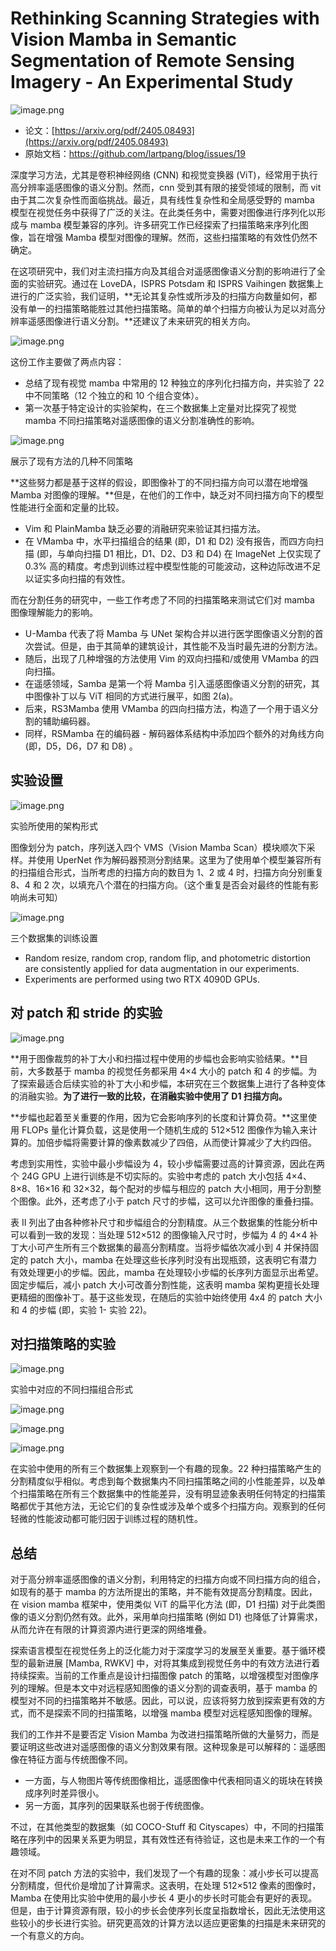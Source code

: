 # Rethinking Scanning Strategies with Vision Mamba in Semantic Segmentation of Remote Sensing Imagery - An Experimental Study

![image.png](https://cdn.nlark.com/yuque/0/2024/png/192314/1715940900574-31a0605b-a575-435a-b812-95c9a914d28f.png#averageHue=%23e2e2e1&clientId=u366ffa07-da0f-4&from=paste&height=255&id=u2f6d91e6&originHeight=319&originWidth=1207&originalType=binary&ratio=1.25&rotation=0&showTitle=false&size=106541&status=done&style=none&taskId=uec6996b9-51be-4818-b72c-9c843e4f91b&title=&width=965.6)

* 论文：[https://arxiv.org/pdf/2405.08493](https://arxiv.org/pdf/2405.08493)
* 原始文档：<https://github.com/lartpang/blog/issues/19>

深度学习方法，尤其是卷积神经网络 (CNN) 和视觉变换器 (ViT)，经常用于执行高分辨率遥感图像的语义分割。然而，cnn 受到其有限的接受领域的限制，而 vit 由于其二次复杂性而面临挑战。最近，具有线性复杂性和全局感受野的 mamba 模型在视觉任务中获得了广泛的关注。在此类任务中，需要对图像进行序列化以形成与 mamba 模型兼容的序列。许多研究工作已经探索了扫描策略来序列化图像，旨在增强 Mamba 模型对图像的理解。然而，这些扫描策略的有效性仍然不确定。

在这项研究中，我们对主流扫描方向及其组合对遥感图像语义分割的影响进行了全面的实验研究。通过在 LoveDA，ISPRS Potsdam 和 ISPRS Vaihingen 数据集上进行的广泛实验，我们证明，**无论其复杂性或所涉及的扫描方向数量如何，都没有单一的扫描策略能胜过其他扫描策略。简单的单个扫描方向被认为足以对高分辨率遥感图像进行语义分割。**还建议了未来研究的相关方向。

![image.png](https://cdn.nlark.com/yuque/0/2024/png/192314/1715941629150-8eaa3d1c-3cba-4c1c-8859-8db0d6d70ab5.png#averageHue=%23aeaea2&clientId=uf978a707-8366-4&from=paste&height=543&id=Z52RW&originHeight=679&originWidth=780&originalType=binary&ratio=1.25&rotation=0&showTitle=false&size=756594&status=done&style=none&taskId=u5b50fc8b-4c05-436c-b839-a43ec2e0135&title=&width=624)

这份工作主要做了两点内容：

* 总结了现有视觉 mamba 中常用的 12 种独立的序列化扫描方向，并实验了 22 中不同策略（12 个独立的和 10 个组合变体）。
* 第一次基于特定设计的实验架构，在三个数据集上定量对比探究了视觉 mamba 不同扫描策略对遥感图像的语义分割准确性的影响。

![image.png](https://cdn.nlark.com/yuque/0/2024/png/192314/1715941784993-b8281602-4f51-491d-8c18-7c3a37ca68de.png#averageHue=%23f9f9f8&clientId=uf978a707-8366-4&from=paste&height=764&id=u9592ffaa&originHeight=955&originWidth=1285&originalType=binary&ratio=1.25&rotation=0&showTitle=false&size=335531&status=done&style=none&taskId=ueccd0ac2-864f-4d48-9f97-b37373ff52a&title=&width=1028)

展示了现有方法的几种不同策略

**这些努力都是基于这样的假设，即图像补丁的不同扫描方向可以潜在地增强 Mamba 对图像的理解。**但是，在他们的工作中，缺乏对不同扫描方向下的模型性能进行全面和定量的比较。

* Vim 和 PlainMamba 缺乏必要的消融研究来验证其扫描方法。
* 在 VMamba 中，水平扫描组合的结果 (即，D1 和 D2) 没有报告，而四方向扫描 (即，与单向扫描 D1 相比，D1、D2、D3 和 D4) 在 ImageNet 上仅实现了 0.3% 高的精度。考虑到训练过程中模型性能的可能波动，这种边际改进不足以证实多向扫描的有效性。

而在分割任务的研究中，一些工作考虑了不同的扫描策略来测试它们对 mamba 图像理解能力的影响。

* U-Mamba 代表了将 Mamba 与 UNet 架构合并以进行医学图像语义分割的首次尝试。但是，由于其简单的建筑设计，其性能不及当时最先进的分割方法。
* 随后，出现了几种增强的方法使用 Vim 的双向扫描和/或使用 VMamba 的四向扫描。
* 在遥感领域，Samba 是第一个将 Mamba 引入遥感图像语义分割的研究，其中图像补丁以与 ViT 相同的方式进行展平，如图 2(a)。
* 后来，RS3Mamba 使用 VMamba 的四向扫描方法，构造了一个用于语义分割的辅助编码器。
* 同样，RSMamba 在的编码器 - 解码器体系结构中添加四个额外的对角线方向 (即，D5，D6，D7 和 D8) 。

## 实验设置

![image.png](https://cdn.nlark.com/yuque/0/2024/png/192314/1715941557406-7054055b-0bd7-411f-8388-c80bdc6506db.png#averageHue=%23f3ecd1&clientId=uf978a707-8366-4&from=paste&height=500&id=dDFBJ&originHeight=625&originWidth=805&originalType=binary&ratio=1.25&rotation=0&showTitle=false&size=156361&status=done&style=none&taskId=ufe785803-f442-4729-97a2-91977bff0a2&title=&width=644)

实验所使用的架构形式

图像划分为 patch，序列送入四个 VMS（Vision Mamba Scan）模块顺次下采样。并使用 UperNet 作为解码器预测分割结果。这里为了使用单个模型兼容所有的扫描组合形式，当所考虑的扫描方向的数目为 1、2 或 4 时，扫描方向分别重复 8、4 和 2 次，以填充八个潜在的扫描方向。（这个重复是否会对最终的性能有影响尚未可知）

![image.png](https://cdn.nlark.com/yuque/0/2024/png/192314/1715942682479-fab9935b-7221-4843-9706-20af588cf4d8.png#averageHue=%23f9f8f7&clientId=uf978a707-8366-4&from=paste&height=391&id=u169ebbbe&originHeight=489&originWidth=1119&originalType=binary&ratio=1.25&rotation=0&showTitle=false&size=88686&status=done&style=none&taskId=u4413d1ab-ca0f-406c-add1-fcbad8e3f67&title=&width=895.2)

三个数据集的训练设置

* Random resize, random crop, random flip, and photometric distortion are consistently applied for data augmentation in our experiments.
* Experiments are performed using two RTX 4090D GPUs.

## 对 patch 和 stride 的实验

![image.png](https://cdn.nlark.com/yuque/0/2024/png/192314/1715942738707-8e63c622-be07-402f-859e-0693664531c2.png#averageHue=%23f7f5f4&clientId=uf978a707-8366-4&from=paste&height=360&id=u9b4a23f6&originHeight=450&originWidth=1282&originalType=binary&ratio=1.25&rotation=0&showTitle=false&size=127683&status=done&style=none&taskId=u5a61e942-973e-490e-a920-b5e216e5da7&title=&width=1025.6)

**用于图像裁剪的补丁大小和扫描过程中使用的步幅也会影响实验结果。**目前，大多数基于 mamba 的视觉任务都采用 4×4 大小的 patch 和 4 的步幅。为了探索最适合后续实验的补丁大小和步幅，本研究在三个数据集上进行了各种变体的消融实验。**为了进行一致的比较，在消融实验中使用了 D1 扫描方向。**

**步幅也起着至关重要的作用，因为它会影响序列的长度和计算负荷。**这里使用 FLOPs 量化计算负载，这是使用一个随机生成的 512×512 图像作为输入来计算的。加倍步幅将需要计算的像素数减少了四倍，从而使计算减少了大约四倍。

考虑到实用性，实验中最小步幅设为 4，较小步幅需要过高的计算资源，因此在两个 24G GPU 上进行训练是不切实际的。实验中考虑的 patch 大小包括 4×4、8×8、16×16 和 32×32，每个配对的步幅与相应的 patch 大小相同，用于分割整个图像。此外，还考虑了小于 patch 尺寸的步幅，这可以允许图像的重叠扫描。

表 II 列出了由各种修补尺寸和步幅组合的分割精度。从三个数据集的性能分析中可以看到一致的发现：当处理 512×512 的图像输入尺寸时，步幅为 4 的 4×4 补丁大小可产生所有三个数据集的最高分割精度。当将步幅依次减小到 4 并保持固定的 patch 大小，mamba 在处理这些长序列时没有出现瓶颈，这表明它有潜力有效处理更小的步幅。因此，mamba 在处理较小步幅的长序列方面显示出希望。固定步幅后，减小 patch 大小可改善分割性能，这表明 mamba 架构更擅长处理更精细的图像补丁。基于这些发现，在随后的实验中始终使用 4x4 的 patch 大小和 4 的步幅 (即，实验 1- 实验 22)。

## 对扫描策略的实验

![image.png](https://cdn.nlark.com/yuque/0/2024/png/192314/1715942760785-86492410-d4de-4b7c-8d0e-a512ecf72d32.png#averageHue=%23e5e5e5&clientId=uf978a707-8366-4&from=paste&height=323&id=uf11cadd5&originHeight=404&originWidth=1250&originalType=binary&ratio=1.25&rotation=0&showTitle=false&size=197766&status=done&style=none&taskId=u1d586af3-8bad-46a6-8b3a-ce9bfff1c16&title=&width=1000)

实验中对应的不同扫描组合形式

![image.png](https://cdn.nlark.com/yuque/0/2024/png/192314/1715943140091-57d30060-2f88-47fb-bee5-3f32b5e43940.png#averageHue=%23f8f7f5&clientId=uf978a707-8366-4&from=paste&height=441&id=ue056f864&originHeight=551&originWidth=712&originalType=binary&ratio=1.25&rotation=0&showTitle=false&size=124591&status=done&style=none&taskId=u9056e286-7d60-4de8-a336-c999cb48863&title=&width=569.6)

![image.png](https://cdn.nlark.com/yuque/0/2024/png/192314/1715943150640-6a7201b5-b365-4d58-bc82-24b96c8e041a.png#averageHue=%23f9f7f5&clientId=uf978a707-8366-4&from=paste&height=439&id=uc9f513de&originHeight=549&originWidth=719&originalType=binary&ratio=1.25&rotation=0&showTitle=false&size=122004&status=done&style=none&taskId=u347dae16-e415-4986-b8a8-460620e03cc&title=&width=575.2)

![image.png](https://cdn.nlark.com/yuque/0/2024/png/192314/1715943160061-05f97164-5ace-4f2c-874a-af9e3293851a.png#averageHue=%23f8f6f4&clientId=uf978a707-8366-4&from=paste&height=440&id=uafe64cea&originHeight=550&originWidth=755&originalType=binary&ratio=1.25&rotation=0&showTitle=false&size=142247&status=done&style=none&taskId=u678294d0-e738-4e9d-aeb1-4451dd12288&title=&width=604)

在实验中使用的所有三个数据集上观察到一个有趣的现象。22 种扫描策略产生的分割精度似乎相似。考虑到每个数据集内不同扫描策略之间的小性能差异，以及单个扫描策略在所有三个数据集中的性能差异，没有明显迹象表明任何特定的扫描策略都优于其他方法，无论它们的复杂性或涉及单个或多个扫描方向。观察到的任何轻微的性能波动都可能归因于训练过程的随机性。

## 总结

对于高分辨率遥感图像的语义分割，利用特定的扫描方向或不同扫描方向的组合，如现有的基于 mamba 的方法所提出的策略，并不能有效提高分割精度。因此，在 vision mamba 框架中，使用类似 ViT 的扁平化方法 (即，D1 扫描) 对于此类图像的语义分割仍然有效。此外，采用单向扫描策略 (例如 D1) 也降低了计算需求，从而允许在有限的计算资源内进行更深的网络堆叠。

探索语言模型在视觉任务上的泛化能力对于深度学习的发展至关重要。基于循环模型的最新进展 [Mamba, RWKV] 中，对将其集成到视觉任务中的有效方法进行着持续探索。当前的工作重点是设计扫描图像 patch 的策略，以增强模型对图像序列的理解。但是本文中对远程感知图像的语义分割的调查表明，基于 mamba 的模型对不同的扫描策略并不敏感。因此，可以说，应该将努力放到探索更有效的方式，而不是探索不同的扫描策略，以增强 mamba 模型对远程感知图像的理解。

我们的工作并不是要否定 Vision Mamba 为改进扫描策略所做的大量努力，而是要证明这些改进对遥感图像的语义分割效果有限。这种现象是可以解释的：遥感图像在特征方面与传统图像不同。

* 一方面，与人物图片等传统图像相比，遥感图像中代表相同语义的斑块在转换成序列时差异很小。
* 另一方面，其序列的因果联系也弱于传统图像。

不过，在其他类型的数据集（如 COCO-Stuff 和 Cityscapes）中，不同的扫描策略在序列中的因果关系更为明显，其有效性还有待验证，这也是未来工作的一个有趣领域。

在对不同 patch 方法的实验中，我们发现了一个有趣的现象：减小步长可以提高分割精度，但代价是增加了计算需求。这表明，在处理 512×512 像素的图像时，Mamba 在使用比实验中使用的最小步长 4 更小的步长时可能会有更好的表现。但是，由于计算资源有限，较小的步长会使序列长度呈指数增长，因此无法使用这些较小的步长进行实验。研究更高效的计算方法以适应更密集的扫描是未来研究的一个有意义的方向。
